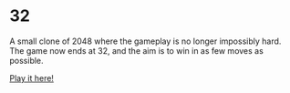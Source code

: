 # 32
A small clone of 2048 where the gameplay is no longer impossibly hard.
The game now ends at 32, and the aim is to win in as few moves as possible.

[Play it here!](http://alexvinall.github.io/2048/)

